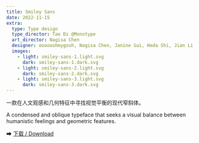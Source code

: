 ```yaml
---
title: Smiley Sans
date: 2022-11-15
extra:
  type: Type design
  type_director: Tao Di @Monotype
  art_director: Nagisa Chen
  designer: oooooohmygosh, Nagisa Chen, Janine Sui, Heda Shi, Jian Li
  images:
    - light: smiley-sans-1.light.svg
      dark: smiley-sans-1.dark.svg
    - light: smiley-sans-2.light.svg
      dark: smiley-sans-2.dark.svg
    - light: smiley-sans-3.light.svg
      dark: smiley-sans-3.dark.svg
---
```


一款在人文观感和几何特征中寻找视觉平衡的现代窄斜体。

A condensed and oblique typeface that seeks a visual balance between humanistic feelings and geometric features.

➡ [下载 / Download](https://github.com/atelier-anchor/smiley-sans/releases)

